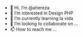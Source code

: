 - 👋 Hi, I’m @ahereza
- 👀 I’m interested in Design PHP
- 🌱 I’m currently learning la vida
- 💞️ I’m looking to collaborate on ...
- 📫 How to reach me ...

<!---
ahereza/ahereza is a ✨ special ✨ repository because its `README.md` (this file) appears on your GitHub profile.
You can click the Preview link to take a look at your changes.
--->
